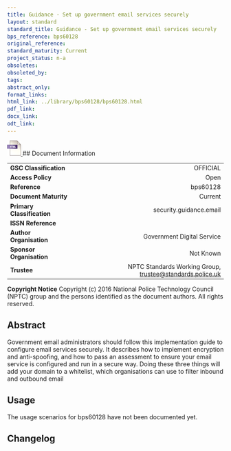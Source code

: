 ```yaml
---
title: Guidance - Set up government email services securely
layout: standard
standard_title: Guidance - Set up government email services securely
bps_reference: bps60128
original_reference: 
standard_maturity: Current
project_status: n-a
obsoletes: 
obsoleted_by: 
tags: 
abstract_only:
format_links:
html_link: ../library/bps60128/bps60128.html
pdf_link: 
docx_link: 
odt_link: 
---
```


<a target="_blank" href="../library/bps60128/bps60128.html">
    <img src="../images/html@0.5x.png" alt="html link" title="html link" style="max-height:35px;">
</a>
## Document Information

|||
| :------- | ------: |
| **GSC Classification**     | OFFICIAL |
| **Access Policy**          | Open |
| **Reference**              | bps60128  |
| **Document Maturity**      | Current |
| **Primary Classification** | security.guidance.email |
| **ISSN Reference**         |  |
| **Author Organisation**    |Government Digital Service|
| **Sponsor Organisation**   |Not Known|
| **Trustee**                | NPTC Standards Working Group, <a href="mailto:trustee@standards.police.uk?subject=bps60128 Guidance - Set up government email services securely">trustee@standards.police.uk |

**Copyright Notice**
Copyright (c) 2016 National Police Technology Council (NPTC) group and the persons identified as the document authors. All rights reserved.

## Abstract
Government email administrators should follow this implementation guide to configure email services securely. It describes how to implement encryption and anti-spoofing, and how to pass an assessment to ensure your email service is configured and run in a secure way. Doing these three things will add your domain to a whitelist, which organisations can use to filter inbound and outbound email
        
## Usage
The usage scenarios for bps60128 have not been documented yet.

## Changelog

